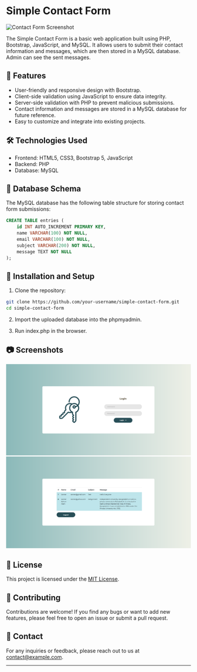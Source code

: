 # Simple Contact Form

![Contact Form Screenshot](contact_form_screenshot.png)

The Simple Contact Form is a basic web application built using PHP, Bootstrap, JavaScript, and MySQL. It allows users to submit their contact information and messages, which are then stored in a MySQL database. Admin can see the sent messages.

## 🚀 Features

- User-friendly and responsive design with Bootstrap.
- Client-side validation using JavaScript to ensure data integrity.
- Server-side validation with PHP to prevent malicious submissions.
- Contact information and messages are stored in a MySQL database for future reference.
- Easy to customize and integrate into existing projects.

## 🛠️ Technologies Used

- Frontend: HTML5, CSS3, Bootstrap 5, JavaScript
- Backend: PHP
- Database: MySQL

## 📄 Database Schema

The MySQL database has the following table structure for storing contact form submissions:

```sql
CREATE TABLE entries (
    id INT AUTO_INCREMENT PRIMARY KEY,
    name VARCHAR(100) NOT NULL,
    email VARCHAR(100) NOT NULL,
    subject VARCHAR(200) NOT NULL,
    message TEXT NOT NULL
);
```

## 📝 Installation and Setup

1. Clone the repository:

```bash
git clone https://github.com/your-username/simple-contact-form.git
cd simple-contact-form
```

2. Import the uploaded database into the phpmyadmin.

3. Run index.php in the browser.

## 📷 Screenshots

![Admin Login Screen](https://github.com/Towkir7970/Simple-Contact-Us-Form/blob/98873a8003b00aeb61883cceaff768a35c9e5fde/contact%20us%20screenshots/admin%20login%20page.png)
![Database Records](https://github.com/Towkir7970/Simple-Contact-Us-Form/blob/98873a8003b00aeb61883cceaff768a35c9e5fde/contact%20us%20screenshots/after%20second%20entry.png)

## 📄 License

This project is licensed under the [MIT License](LICENSE).

## 🤝 Contributing

Contributions are welcome! If you find any bugs or want to add new features, please feel free to open an issue or submit a pull request.

## 📧 Contact

For any inquiries or feedback, please reach out to us at contact@example.com.

---
